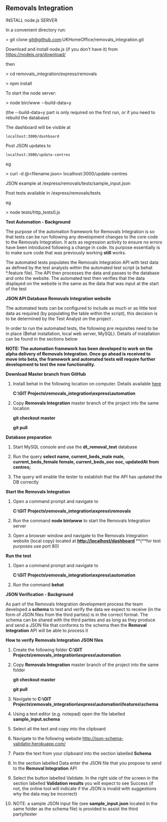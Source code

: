 Removals Integration
-----

INSTALL node.js SERVER

In a convenient directory run:

\> git clone git@github.com:UKHomeOffice/removals_integration.git

Download and install node.js (if you don't have it) from https://nodejs.org/download/

then

\> cd removals_integration/express/removals

\> npm install

To start the node server:

\> node bin/www --build-data=y

(the --build-data=y part is only required on the first run, or if you need to rebuild the database)

The dashboard will be visible at 

    localhost:3000/dashboard

Post JSON updates to 

    localhost:3000/update-centres

eg

\> curl -d @<filename.json> localhost:3000/update-centres

JSON example at /express/removals/tests/sample_input.json

Post tests available in /express/removals/tests

eg

\> node tests/http_tests0.js


**Test Automation - Background**

The purpose of the automation framework for Removals Integration is so
that tests can be run following any development changes to the core code
to the Removals Integration. It acts as regression activity to ensure no
errors have been introduced following a change in code. Its purpose
essentially is to make sure code that was previously working **still**
works.

The automated tests populates the Removals Integration API with test
data as defined by the test analysts within the automated test script (a
behat \*.feature file). The API then processes the data and passes to
the database and onto the website. The automated test then verifies that
the data displayed on the website is the same as the data that was input
at the start of the test

**JSON API Database Removals Integration website**

The automated tests can be configured to include as much or as little
test data as required (by populating the table within the script), this
decision is to be determined by the Test Analyst on the project .

In order to run the automated tests, the following pre requisites need
to be in place (Behat installation, local web server, MySQL). Details of
installation can be found in the sections below

**NOTE: The automation framework has been developed to work on the alpha
delivery of Removals Integration. Once go ahead is received to move into
beta, the framework and automated tests will require further development
to test the new functionality.**

**Download Master branch from GitHub**

1.  Install behat in the following location on computer. Details
    available
    [here](http://lin-clark.com/blog/2013/11/26/quickstart-testing-with-behat-mink-selenium/)

    **C:\\GIT Projects\\removals\_integration\\express\\automation**

2.  Copy **Removals Integration** master branch of the project into the
    same location

    **git checkout master**

    **git pull**

**Database preparation**

1.  Start MySQL console and use the **dt\_removal\_test** database

2.  Run the query **select name, current\_beds\_male male,
    current\_beds\_female female, current\_beds\_ooc ooc, updatedAt from
    centres;**

3.  The query will enable the tester to establish that the API has
    updated the DB correctly

**Start the Removals Integration**

1.  Open a command prompt and navigate to

    **C:\\GIT Projects\\removals\_integration\\express\\removals**

2.  Run the command **node bin\\www** to start the Removals Integration
    server

3.  Open a browser window and navigate to the Removals Integration
    website (local copy) located at
    [**http://localhost/dashboard**](http://localhost/dashboard)
    **(**for test purposes use port 80)

**Run the test**

1.  Open a command prompt and navigate to

    **C:\\GIT Projects\\removals\_integration\\express\\automation**

2.  Run the command **behat**




**JSON Verification - Background**

As part of the Removals Integration development process the team
developed a **schema** to test and verify the data we expect to receive
(in the form of JSON files from the third parties) is in the correct
format. The schema can be shared with the third parties and as long as
they produce and send a JSON file that conforms to the schema then the
**Removal Integration** API will be able to process it

**How to verify Removals Integration JSON files**


1. Create the following folder **C:\\GIT Projects\\removals\_integration\\express\\automation** 

2. Copy **Removals Integration** master branch of the project into the same folder

    **git checkout master**

    **git pull**

3.  Navigate to **C:\\GIT
    Projects\\removals\_integration\\express\\automation\\features\\schema**

4.  Using a text editor (e.g. notepad) open the file labelled
    **sample\_input.schema**

5.  Select all the text and copy into the clipboard

6.  Navigate to the following website
    <http://json-schema-validator.herokuapp.com/>

7.  Paste the text from your clipboard into the section labelled
    **Schema**

8.  In the section labelled Data enter the JSON file that you propose to
    send to the **Removal Integration** API

9.  Select the button labelled Validate. In the right side of the screen
    in the section labelled **Validation results** you will expect to
    see Success (if not, the online tool will indicate if the JSON is
    invalid with suggestions why the data may be incorrect)

10.  NOTE: a sample JSON input file (see **sample\_input.json** located
    in the same folder as the schema file) is provided to assist the
    third party/tester
